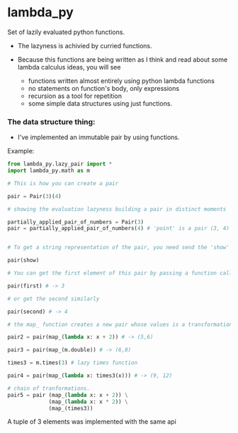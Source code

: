 # lambda_py

Set of lazily evaluated python functions.


- The lazyness is achivied by curried functions.

- Because this functions are being written as I think and read about some lambda calculus ideas, you will see
  - functions written almost entirely using python lambda functions
  - no statements on function's body, only expressions
  - recursion as a tool for repetition
  - some simple data structures using just functions.

### The data structure thing:

- I've implemented an immutable pair by using functions.

Example:

```python
from lambda_py.lazy_pair import *
import lambda_py.math as m

# This is how you can create a pair

pair = Pair(3)(4)

# showing the evaluation lazyness building a pair in distinct moments 

partially_applied_pair_of_numbers = Pair(3)
pair = partially_applied_pair_of_numbers(4) # 'point' is a pair (3, 4)


# To get a string representation of the pair, you need send the 'show' function to the pair:

pair(show)

# You can get the first element of this pair by passing a function called 'first' to the pair:

pair(first) # -> 3

# or get the second similarly

pair(second) # -> 4

# the map_ function creates a new pair whose values is a transformation of the original pair:

pair2 = pair(map_(lambda x: x + 2)) # -> (5,6)

pair3 = pair(map_(m.double)) # -> (6,8)

times3 = m.times(3) # lazy times function

pair4 = pair(map_(lambda x: times3(x))) # -> (9, 12)

# chain of tranformations.
pair5 = pair (map_(lambda x: x + 2)) \
             (map_(lambda x: x * 2)) \
             (map_(times3))
```

A tuple of 3 elements was implemented with the same api

